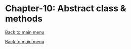 # Chapter-10: Abstract class & methods
[Back to main menu](../../README.md)

[Back to main menu](../../README.md)